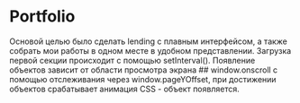 # Portfolio

Основой целью было сделать lending с плавным интерфейсом, а также собрать мои работы в одном месте в удобном представлении. Загрузка первой секции происходит с помощью setInterval(). Появление объектов зависит от области просмотра экрана ## window.onscroll с помощью отслеживания через window.pageYOffset, при достижении объектов срабатывает анимация CSS - объект появляется.    
